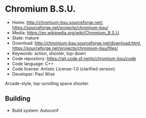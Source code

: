 # Chromium B.S.U.

- Home: http://chromium-bsu.sourceforge.net/, https://sourceforge.net/projects/chromium-bsu/
- Media: https://en.wikipedia.org/wiki/Chromium_B.S.U.
- State: mature
- Download: http://chromium-bsu.sourceforge.net/download.html, https://sourceforge.net/projects/chromium-bsu/files/
- Keywords: action, shooter, top-down
- Code repository: https://git.code.sf.net/p/chromium-bsu/code
- Code language: C++
- Code license: Artistic License-1.0 (clarified version)
- Developer: Paul Wise

Arcade-style, top-scrolling space shooter.

## Building

- Build system: Autoconf
